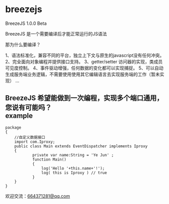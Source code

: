 # breezejs
BreezeJS 1.0.0 Beta

BreezeJS 是一个需要编译后才能正常运行的JS语法<br/>

那为什么要编译？<br/>

1、语法标准化，兼容不同的平台，独立上下文与原生的javascript没有任何冲突。
2、完全面向对象编程并提供接口支持。
3、getter/setter 访问器的实现，类成员可见度控制。
4、事件驱动增强，任何数据的变化都可以实现捕捉。
5、可以自动生成服务端业务逻辑，不需要使用使用其它编辑语言去实现服务端的工作（暂未实现）
...

**BreezeJS 希望能做到一次编程，实现多个端口通用，您说有可能吗？** <br/>
example
------
```
package
{
    //自定义数据接口
    import com.Iproxy;
    public class Main extends EventDispatcher implements Iproxy
    {
            private var name:String = 'Ye Jun' ;
            function Main()
            {
                log('Hello '+this.name+'!');
                log( this is Iproxy ) // true
            }
    }
}
```
欢迎交流：664371281@qq.com


